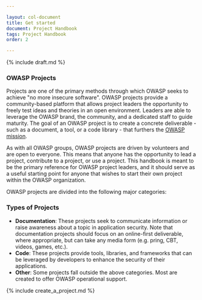 ```yaml
---

layout: col-document
title: Get started
document: Project Handbook
tags: Project Handbook
order: 2

---
```


{% include draft.md %}
### OWASP Projects
Projects are one of the primary methods through which OWASP seeks to achieve "no more insecure software".
OWASP projects provide a community-based platform that allows project 
leaders the opportunity to freely test ideas and theories in an open environment. Leaders are able to leverage the 
OWASP brand, the community, and a dedicated staff to guide maturity. 
The goal of an OWASP project is to create a concrete deliverable - such as a document, a tool, or a code library - 
that furthers the [OWASP mission](https://owasp.org/about/). 

As with all OWASP groups, OWASP projects are driven by volunteers and are open to everyone. This means that anyone has the opportunity to lead a project, contribute to a project, or use a project. This handbook 
is meant to be the primary reference for OWASP project leaders, and it should serve as a useful starting point for 
anyone that wishes to start their own project within the OWASP organization.

OWASP projects are divided into the following major categories:

### Types of Projects
* <i class="fas fa-file-alt fa-1x" style="color:#233e81;"></i> **Documentation**: These projects seek to communicate information or raise awareness about a topic in 
application security. Note that documentation projects should focus on an online-first deliverable, where appropriate, but
can take any media form (e.g. pring, CBT, videos, games, etc.).
* <i class="fas fa-file-code fa-1x" style="color:#233e81;"></i> **Code**: These projects provide tools, libraries, and frameworks that can be leveraged by developers to 
enhance the security of their applications. 
* **Other**: Some projects fall outside the above categories. Most are created to offer 
OWASP operational support. 

{% include create_a_project.md %}
